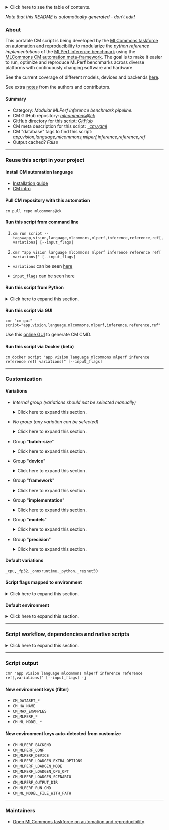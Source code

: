 <details>
<summary>Click here to see the table of contents.</summary>

* [About](#about)
* [Summary](#summary)
* [Reuse this script in your project](#reuse-this-script-in-your-project)
  * [ Install CM automation language](#install-cm-automation-language)
  * [ Check CM script flags](#check-cm-script-flags)
  * [ Run this script from command line](#run-this-script-from-command-line)
  * [ Run this script from Python](#run-this-script-from-python)
  * [ Run this script via GUI](#run-this-script-via-gui)
  * [ Run this script via Docker (beta)](#run-this-script-via-docker-(beta))
* [Customization](#customization)
  * [ Variations](#variations)
  * [ Script flags mapped to environment](#script-flags-mapped-to-environment)
  * [ Default environment](#default-environment)
* [Script workflow, dependencies and native scripts](#script-workflow-dependencies-and-native-scripts)
* [Script output](#script-output)
* [New environment keys (filter)](#new-environment-keys-(filter))
* [New environment keys auto-detected from customize](#new-environment-keys-auto-detected-from-customize)
* [Maintainers](#maintainers)

</details>

*Note that this README is automatically generated - don't edit!*

### About

This portable CM script is being developed by the [MLCommons taskforce on automation and reproducibility](https://github.com/mlcommons/ck/blob/master/docs/mlperf-education-workgroup.md)
to modularize the *python reference implementations* of the [MLPerf inference benchmark](https://github.com/mlcommons/inference) 
using the [MLCommons CM automation meta-framework](https://github.com/mlcommons/ck).
The goal is to make it easier to run, optimize and reproduce MLPerf benchmarks 
across diverse platforms with continuously changing software and hardware.

See the current coverage of different models, devices and backends [here](README-extra.md#current-coverage).


See extra [notes](README-extra.md) from the authors and contributors.

#### Summary

* Category: *Modular MLPerf inference benchmark pipeline.*
* CM GitHub repository: *[mlcommons@ck](https://github.com/mlcommons/ck/tree/master/cm-mlops)*
* GitHub directory for this script: *[GitHub](https://github.com/mlcommons/ck/tree/master/cm-mlops/script/app-mlperf-inference-reference)*
* CM meta description for this script: *[_cm.yaml](_cm.yaml)*
* CM "database" tags to find this script: *app,vision,language,mlcommons,mlperf,inference,reference,ref*
* Output cached? *False*
___
### Reuse this script in your project

#### Install CM automation language

* [Installation guide](https://github.com/mlcommons/ck/blob/master/docs/installation.md)
* [CM intro](https://doi.org/10.5281/zenodo.8105339)

#### Pull CM repository with this automation

```cm pull repo mlcommons@ck```


#### Run this script from command line

1. `cm run script --tags=app,vision,language,mlcommons,mlperf,inference,reference,ref[,variations] [--input_flags]`

2. `cmr "app vision language mlcommons mlperf inference reference ref[ variations]" [--input_flags]`

* `variations` can be seen [here](#variations)

* `input_flags` can be seen [here](#script-flags-mapped-to-environment)

#### Run this script from Python

<details>
<summary>Click here to expand this section.</summary>

```python

import cmind

r = cmind.access({'action':'run'
                  'automation':'script',
                  'tags':'app,vision,language,mlcommons,mlperf,inference,reference,ref'
                  'out':'con',
                  ...
                  (other input keys for this script)
                  ...
                 })

if r['return']>0:
    print (r['error'])

```

</details>


#### Run this script via GUI

```cmr "cm gui" --script="app,vision,language,mlcommons,mlperf,inference,reference,ref"```

Use this [online GUI](https://cKnowledge.org/cm-gui/?tags=app,vision,language,mlcommons,mlperf,inference,reference,ref) to generate CM CMD.

#### Run this script via Docker (beta)

`cm docker script "app vision language mlcommons mlperf inference reference ref[ variations]" [--input_flags]`

___
### Customization


#### Variations

  * *Internal group (variations should not be selected manually)*
    <details>
    <summary>Click here to expand this section.</summary>

    * `_gptj_`
      - Workflow:
        1. ***Read "deps" on other CM scripts***
           * get,generic-python-lib,_torch
             - CM script: [get-generic-python-lib](https://github.com/mlcommons/ck/tree/master/cm-mlops/script/get-generic-python-lib)
           * get,generic-python-lib,_package.datasets
             - CM script: [get-generic-python-lib](https://github.com/mlcommons/ck/tree/master/cm-mlops/script/get-generic-python-lib)
           * get,generic-python-lib,_package.attrs
             - CM script: [get-generic-python-lib](https://github.com/mlcommons/ck/tree/master/cm-mlops/script/get-generic-python-lib)
           * get,generic-python-lib,_package.accelerate
             - CM script: [get-generic-python-lib](https://github.com/mlcommons/ck/tree/master/cm-mlops/script/get-generic-python-lib)
    * `_llama2-70b_`
      - Workflow:
        1. ***Read "deps" on other CM scripts***
           * get,generic-python-lib,_package.transformers
             * CM names: `--adr.['transformers']...`
             - CM script: [get-generic-python-lib](https://github.com/mlcommons/ck/tree/master/cm-mlops/script/get-generic-python-lib)
           * get,generic-python-lib,_package.datasets
             * CM names: `--adr.['datasets']...`
             - CM script: [get-generic-python-lib](https://github.com/mlcommons/ck/tree/master/cm-mlops/script/get-generic-python-lib)
           * get,generic-python-lib,_package.sentencepiece
             * CM names: `--adr.['sentencepiece']...`
             - CM script: [get-generic-python-lib](https://github.com/mlcommons/ck/tree/master/cm-mlops/script/get-generic-python-lib)
           * get,generic-python-lib,_package.protobuf
             * CM names: `--adr.['protobuf']...`
             - CM script: [get-generic-python-lib](https://github.com/mlcommons/ck/tree/master/cm-mlops/script/get-generic-python-lib)
           * get,generic-python-lib,_package.accelerate
             * CM names: `--adr.['accelerate']...`
             - CM script: [get-generic-python-lib](https://github.com/mlcommons/ck/tree/master/cm-mlops/script/get-generic-python-lib)
           * get,generic-python-lib,_package.absl-py
             * CM names: `--adr.['absl-py']...`
             - CM script: [get-generic-python-lib](https://github.com/mlcommons/ck/tree/master/cm-mlops/script/get-generic-python-lib)
           * get,generic-python-lib,_package.evaluate
             * CM names: `--adr.['evaluate']...`
             - CM script: [get-generic-python-lib](https://github.com/mlcommons/ck/tree/master/cm-mlops/script/get-generic-python-lib)
           * get,generic-python-lib,_package.nltk
             * CM names: `--adr.['nltk']...`
             - CM script: [get-generic-python-lib](https://github.com/mlcommons/ck/tree/master/cm-mlops/script/get-generic-python-lib)
           * get,generic-python-lib,_package.rouge-score
             * CM names: `--adr.['rouge-score']...`
             - CM script: [get-generic-python-lib](https://github.com/mlcommons/ck/tree/master/cm-mlops/script/get-generic-python-lib)

    </details>


  * *No group (any variation can be selected)*
    <details>
    <summary>Click here to expand this section.</summary>

    * `_3d-unet`
      - Environment variables:
        - *CM_TMP_IGNORE_MLPERF_QUERY_COUNT*: `True`
        - *CM_MLPERF_MODEL_SKIP_BATCHING*: `True`
      - Workflow:
        1. ***Read "deps" on other CM scripts***
           * get,generic-python-lib,_package.nibabel
             - CM script: [get-generic-python-lib](https://github.com/mlcommons/ck/tree/master/cm-mlops/script/get-generic-python-lib)
    * `_beam_size.#`
      - Environment variables:
        - *GPTJ_BEAM_SIZE*: `#`
      - Workflow:
    * `_bert`
      - Environment variables:
        - *CM_MLPERF_MODEL_SKIP_BATCHING*: `True`
      - Workflow:
        1. ***Read "deps" on other CM scripts***
           * get,generic-python-lib,_package.pydantic
             - CM script: [get-generic-python-lib](https://github.com/mlcommons/ck/tree/master/cm-mlops/script/get-generic-python-lib)
           * get,generic-python-lib,_tokenization
             - CM script: [get-generic-python-lib](https://github.com/mlcommons/ck/tree/master/cm-mlops/script/get-generic-python-lib)
           * get,generic-python-lib,_six
             - CM script: [get-generic-python-lib](https://github.com/mlcommons/ck/tree/master/cm-mlops/script/get-generic-python-lib)
           * get,generic-python-lib,_package.absl-py
             - CM script: [get-generic-python-lib](https://github.com/mlcommons/ck/tree/master/cm-mlops/script/get-generic-python-lib)
           * get,generic-python-lib,_protobuf
             * `if (CM_MLPERF_BACKEND in ['tf', 'tflite'])`
             * CM names: `--adr.['protobuf']...`
             - CM script: [get-generic-python-lib](https://github.com/mlcommons/ck/tree/master/cm-mlops/script/get-generic-python-lib)
           * get,generic-python-lib,_boto3
             * `if (CM_MLPERF_BACKEND  == pytorch)`
             - CM script: [get-generic-python-lib](https://github.com/mlcommons/ck/tree/master/cm-mlops/script/get-generic-python-lib)
           * get,generic-python-lib,_torch
             * `if (CM_MLPERF_DEVICE  != gpu)`
             * CM names: `--adr.['ml-engine-pytorch', 'pytorch']...`
             - CM script: [get-generic-python-lib](https://github.com/mlcommons/ck/tree/master/cm-mlops/script/get-generic-python-lib)
    * `_dlrm`
      - Environment variables:
        - *CM_MLPERF_MODEL_SKIP_BATCHING*: `True`
      - Workflow:
        1. ***Read "deps" on other CM scripts***
           * get,dlrm,src
             * CM names: `--adr.['dlrm-src']...`
             - CM script: [get-dlrm](https://github.com/mlcommons/ck/tree/master/cm-mlops/script/get-dlrm)
           * get,generic-python-lib,_mlperf_logging
             - CM script: [get-generic-python-lib](https://github.com/mlcommons/ck/tree/master/cm-mlops/script/get-generic-python-lib)
           * get,generic-python-lib,_opencv-python
             - CM script: [get-generic-python-lib](https://github.com/mlcommons/ck/tree/master/cm-mlops/script/get-generic-python-lib)
           * get,generic-python-lib,_tensorboard
             - CM script: [get-generic-python-lib](https://github.com/mlcommons/ck/tree/master/cm-mlops/script/get-generic-python-lib)
           * get,generic-python-lib,_protobuf
             - CM script: [get-generic-python-lib](https://github.com/mlcommons/ck/tree/master/cm-mlops/script/get-generic-python-lib)
           * get,generic-python-lib,_scikit-learn
             - CM script: [get-generic-python-lib](https://github.com/mlcommons/ck/tree/master/cm-mlops/script/get-generic-python-lib)
           * get,generic-python-lib,_tqdm
             - CM script: [get-generic-python-lib](https://github.com/mlcommons/ck/tree/master/cm-mlops/script/get-generic-python-lib)
           * get,generic-python-lib,_onnx
             - CM script: [get-generic-python-lib](https://github.com/mlcommons/ck/tree/master/cm-mlops/script/get-generic-python-lib)
           * get,generic-python-lib,_numpy
             - CM script: [get-generic-python-lib](https://github.com/mlcommons/ck/tree/master/cm-mlops/script/get-generic-python-lib)
           * get,generic-python-lib,_package.torchrec
             - CM script: [get-generic-python-lib](https://github.com/mlcommons/ck/tree/master/cm-mlops/script/get-generic-python-lib)
           * get,generic-python-lib,_package.pyre-extensions
             - CM script: [get-generic-python-lib](https://github.com/mlcommons/ck/tree/master/cm-mlops/script/get-generic-python-lib)
           * get,generic-python-lib,_package.torchsnapshot
             - CM script: [get-generic-python-lib](https://github.com/mlcommons/ck/tree/master/cm-mlops/script/get-generic-python-lib)
    * `_llama2-70b_,cuda`
      - Workflow:
    * `_multistream`
      - Environment variables:
        - *CM_MLPERF_LOADGEN_SCENARIO*: `MultiStream`
      - Workflow:
    * `_offline`
      - Environment variables:
        - *CM_MLPERF_LOADGEN_SCENARIO*: `Offline`
      - Workflow:
    * `_onnxruntime,cpu`
      - Environment variables:
        - *CM_MLPERF_BACKEND_VERSION*: `<<<CM_ONNXRUNTIME_VERSION>>>`
      - Workflow:
    * `_onnxruntime,cuda`
      - Environment variables:
        - *CM_MLPERF_BACKEND_VERSION*: `<<<CM_ONNXRUNTIME_GPU_VERSION>>>`
        - *ONNXRUNTIME_PREFERRED_EXECUTION_PROVIDER*: `CUDAExecutionProvider`
      - Workflow:
    * `_onnxruntime,rocm`
      - Environment variables:
        - *ONNXRUNTIME_PREFERRED_EXECUTION_PROVIDER*: `ROCMExecutionProvider`
        - *CM_MLPERF_BACKEND_VERSION*: `<<<CM_ONNXRUNTIME_TRAINING_VERSION>>>`
      - Workflow:
    * `_pytorch,rocm`
      - Workflow:
    * `_r2.1_default`
      - Environment variables:
        - *CM_RERUN*: `yes`
        - *CM_SKIP_SYS_UTILS*: `yes`
        - *CM_TEST_QUERY_COUNT*: `100`
      - Workflow:
    * `_server`
      - Environment variables:
        - *CM_MLPERF_LOADGEN_SCENARIO*: `Server`
      - Workflow:
    * `_singlestream`
      - Environment variables:
        - *CM_MLPERF_LOADGEN_SCENARIO*: `SingleStream`
      - Workflow:
    * `_tf,rocm`
      - Environment variables:
        - *CM_MLPERF_BACKEND_VERSION*: `<<<CM_TENSORFLOW_ROCM_VERSION>>>`
      - Workflow:
    * `_tpu,tflite`
      - Workflow:

    </details>


  * Group "**batch-size**"
    <details>
    <summary>Click here to expand this section.</summary>

    * `_batch_size.#`
      - Environment variables:
        - *CM_MLPERF_LOADGEN_MAX_BATCHSIZE*: `#`
      - Workflow:

    </details>


  * Group "**device**"
    <details>
    <summary>Click here to expand this section.</summary>

    * **`_cpu`** (default)
      - Environment variables:
        - *CM_MLPERF_DEVICE*: `cpu`
        - *CUDA_VISIBLE_DEVICES*: ``
        - *USE_CUDA*: `False`
        - *USE_GPU*: `False`
      - Workflow:
    * `_cuda`
      - Environment variables:
        - *CM_MLPERF_DEVICE*: `gpu`
        - *USE_CUDA*: `True`
        - *USE_GPU*: `True`
      - Workflow:
    * `_rocm`
      - Environment variables:
        - *CM_MLPERF_DEVICE*: `rocm`
        - *USE_GPU*: `True`
      - Workflow:
    * `_tpu`
      - Environment variables:
        - *CM_MLPERF_DEVICE*: `tpu`
      - Workflow:

    </details>


  * Group "**framework**"
    <details>
    <summary>Click here to expand this section.</summary>

    * `_deepsparse`
      - Environment variables:
        - *CM_MLPERF_BACKEND*: `deepsparse`
        - *CM_MLPERF_BACKEND_VERSION*: `<<<CM_DEEPSPARSE_VERSION>>>`
      - Workflow:
        1. ***Read "deps" on other CM scripts***
           * get,generic-python-lib,_deepsparse
             * `if (CM_HOST_PLATFORM_FLAVOR  != aarch64)`
             - CM script: [get-generic-python-lib](https://github.com/mlcommons/ck/tree/master/cm-mlops/script/get-generic-python-lib)
           * get,generic-python-lib,_package.deepsparse-nightly
             * `if (CM_HOST_PLATFORM_FLAVOR  == aarch64)`
             - CM script: [get-generic-python-lib](https://github.com/mlcommons/ck/tree/master/cm-mlops/script/get-generic-python-lib)
    * `_ncnn`
      - Environment variables:
        - *CM_MLPERF_BACKEND*: `ncnn`
        - *CM_MLPERF_BACKEND_VERSION*: `<<<CM_NCNN_VERSION>>>`
        - *CM_MLPERF_VISION_DATASET_OPTION*: `imagenet_pytorch`
      - Workflow:
    * **`_onnxruntime`** (default)
      - Environment variables:
        - *CM_MLPERF_BACKEND*: `onnxruntime`
      - Workflow:
    * `_pytorch`
      - Environment variables:
        - *CM_MLPERF_BACKEND*: `pytorch`
        - *CM_MLPERF_BACKEND_VERSION*: `<<<CM_TORCH_VERSION>>>`
      - Workflow:
    * `_ray`
      - Environment variables:
        - *CM_MLPERF_BACKEND*: `ray`
        - *CM_MLPERF_BACKEND_VERSION*: `<<<CM_TORCH_VERSION>>>`
      - Workflow:
    * `_tf`
      - Aliases: `_tensorflow`
      - Environment variables:
        - *CM_MLPERF_BACKEND*: `tf`
        - *CM_MLPERF_BACKEND_VERSION*: `<<<CM_TENSORFLOW_VERSION>>>`
      - Workflow:
    * `_tflite`
      - Environment variables:
        - *CM_MLPERF_BACKEND*: `tflite`
        - *CM_MLPERF_BACKEND_VERSION*: `<<<CM_TFLITE_VERSION>>>`
        - *CM_MLPERF_VISION_DATASET_OPTION*: `imagenet_tflite_tpu`
      - Workflow:
    * `_tvm-onnx`
      - Environment variables:
        - *CM_MLPERF_BACKEND*: `tvm-onnx`
        - *CM_MLPERF_BACKEND_VERSION*: `<<<CM_ONNXRUNTIME_VERSION>>>`
      - Workflow:
        1. ***Read "deps" on other CM scripts***
           * get,generic-python-lib,_onnx
             - CM script: [get-generic-python-lib](https://github.com/mlcommons/ck/tree/master/cm-mlops/script/get-generic-python-lib)
           * get,tvm
             * CM names: `--adr.['tvm']...`
             - CM script: [get-tvm](https://github.com/mlcommons/ck/tree/master/cm-mlops/script/get-tvm)
           * get,tvm-model,_onnx
             * CM names: `--adr.['tvm-model']...`
             - CM script: [get-tvm-model](https://github.com/mlcommons/ck/tree/master/cm-mlops/script/get-tvm-model)
    * `_tvm-pytorch`
      - Environment variables:
        - *CM_MLPERF_BACKEND*: `tvm-pytorch`
        - *CM_MLPERF_BACKEND_VERSION*: `<<<CM_TORCH_VERSION>>>`
        - *CM_PREPROCESS_PYTORCH*: `yes`
        - *MLPERF_TVM_TORCH_QUANTIZED_ENGINE*: `qnnpack`
      - Workflow:
        1. ***Read "deps" on other CM scripts***
           * get,generic-python-lib,_torch
             - CM script: [get-generic-python-lib](https://github.com/mlcommons/ck/tree/master/cm-mlops/script/get-generic-python-lib)
           * get,tvm
             * CM names: `--adr.['tvm']...`
             - CM script: [get-tvm](https://github.com/mlcommons/ck/tree/master/cm-mlops/script/get-tvm)
           * get,tvm-model,_pytorch
             * CM names: `--adr.['tvm-model']...`
             - CM script: [get-tvm-model](https://github.com/mlcommons/ck/tree/master/cm-mlops/script/get-tvm-model)
    * `_tvm-tflite`
      - Environment variables:
        - *CM_MLPERF_BACKEND*: `tvm-tflite`
        - *CM_MLPERF_BACKEND_VERSION*: `<<<CM_TVM-TFLITE_VERSION>>>`
      - Workflow:
        1. ***Read "deps" on other CM scripts***
           * get,generic-python-lib,_tflite
             - CM script: [get-generic-python-lib](https://github.com/mlcommons/ck/tree/master/cm-mlops/script/get-generic-python-lib)
           * get,tvm
             * CM names: `--adr.['tvm']...`
             - CM script: [get-tvm](https://github.com/mlcommons/ck/tree/master/cm-mlops/script/get-tvm)
           * get,tvm-model,_tflite
             * CM names: `--adr.['tvm-model']...`
             - CM script: [get-tvm-model](https://github.com/mlcommons/ck/tree/master/cm-mlops/script/get-tvm-model)

    </details>


  * Group "**implementation**"
    <details>
    <summary>Click here to expand this section.</summary>

    * **`_python`** (default)
      - Environment variables:
        - *CM_MLPERF_PYTHON*: `yes`
        - *CM_MLPERF_IMPLEMENTATION*: `reference`
      - Workflow:

    </details>


  * Group "**models**"
    <details>
    <summary>Click here to expand this section.</summary>

    * `_3d-unet-99`
      - Environment variables:
        - *CM_MODEL*: `3d-unet-99`
      - Workflow:
    * `_3d-unet-99.9`
      - Environment variables:
        - *CM_MODEL*: `3d-unet-99.9`
      - Workflow:
    * `_bert-99`
      - Environment variables:
        - *CM_MODEL*: `bert-99`
      - Workflow:
    * `_bert-99.9`
      - Environment variables:
        - *CM_MODEL*: `bert-99.9`
      - Workflow:
    * `_dlrm-99`
      - Environment variables:
        - *CM_MODEL*: `dlrm-99`
      - Workflow:
    * `_dlrm-99.9`
      - Environment variables:
        - *CM_MODEL*: `dlrm-99.9`
      - Workflow:
    * `_gptj-99`
      - Environment variables:
        - *CM_MODEL*: `gptj-99`
      - Workflow:
    * `_gptj-99.9`
      - Environment variables:
        - *CM_MODEL*: `gptj-99.9`
      - Workflow:
    * `_llama2-70b-99`
      - Environment variables:
        - *CM_MODEL*: `llama2-70b-99`
      - Workflow:
    * `_llama2-70b-99.9`
      - Environment variables:
        - *CM_MODEL*: `llama2-70b-99.9`
      - Workflow:
    * **`_resnet50`** (default)
      - Environment variables:
        - *CM_MODEL*: `resnet50`
        - *CM_MLPERF_USE_MLCOMMONS_RUN_SCRIPT*: `yes`
      - Workflow:
        1. ***Read "deps" on other CM scripts***
           * get,generic-python-lib,_opencv-python
             - CM script: [get-generic-python-lib](https://github.com/mlcommons/ck/tree/master/cm-mlops/script/get-generic-python-lib)
           * get,generic-python-lib,_numpy
             - CM script: [get-generic-python-lib](https://github.com/mlcommons/ck/tree/master/cm-mlops/script/get-generic-python-lib)
           * get,generic-python-lib,_pycocotools
             - CM script: [get-generic-python-lib](https://github.com/mlcommons/ck/tree/master/cm-mlops/script/get-generic-python-lib)
        1. ***Read "prehook_deps" on other CM scripts***
           * get,generic-python-lib,_protobuf
             * `if (CM_MLPERF_BACKEND in ['tf', 'tflite'])`
             * CM names: `--adr.['protobuf']...`
             - CM script: [get-generic-python-lib](https://github.com/mlcommons/ck/tree/master/cm-mlops/script/get-generic-python-lib)
    * `_retinanet`
      - Environment variables:
        - *CM_MODEL*: `retinanet`
        - *CM_MLPERF_USE_MLCOMMONS_RUN_SCRIPT*: `yes`
        - *CM_MLPERF_LOADGEN_MAX_BATCHSIZE*: `1`
      - Workflow:
        1. ***Read "deps" on other CM scripts***
           * get,generic-python-lib,_opencv-python
             - CM script: [get-generic-python-lib](https://github.com/mlcommons/ck/tree/master/cm-mlops/script/get-generic-python-lib)
           * get,generic-python-lib,_numpy
             - CM script: [get-generic-python-lib](https://github.com/mlcommons/ck/tree/master/cm-mlops/script/get-generic-python-lib)
           * get,generic-python-lib,_pycocotools
             - CM script: [get-generic-python-lib](https://github.com/mlcommons/ck/tree/master/cm-mlops/script/get-generic-python-lib)
    * `_rnnt`
      - Environment variables:
        - *CM_MODEL*: `rnnt`
        - *CM_MLPERF_MODEL_SKIP_BATCHING*: `True`
        - *CM_TMP_IGNORE_MLPERF_QUERY_COUNT*: `True`
      - Workflow:
        1. ***Read "deps" on other CM scripts***
           * get,generic-python-lib,_package.pydantic
             - CM script: [get-generic-python-lib](https://github.com/mlcommons/ck/tree/master/cm-mlops/script/get-generic-python-lib)
           * get,generic-python-lib,_librosa
             * CM names: `--adr.['librosa']...`
             - CM script: [get-generic-python-lib](https://github.com/mlcommons/ck/tree/master/cm-mlops/script/get-generic-python-lib)
           * get,generic-python-lib,_inflect
             - CM script: [get-generic-python-lib](https://github.com/mlcommons/ck/tree/master/cm-mlops/script/get-generic-python-lib)
           * get,generic-python-lib,_unidecode
             - CM script: [get-generic-python-lib](https://github.com/mlcommons/ck/tree/master/cm-mlops/script/get-generic-python-lib)
           * get,generic-python-lib,_toml
             - CM script: [get-generic-python-lib](https://github.com/mlcommons/ck/tree/master/cm-mlops/script/get-generic-python-lib)
    * `_sdxl`
      - Environment variables:
        - *CM_MODEL*: `stable-diffusion-xl`
        - *CM_NUM_THREADS*: `1`
      - Workflow:
        1. ***Read "deps" on other CM scripts***
           * get,generic-python-lib,_package.diffusers
             * CM names: `--adr.['diffusers']...`
             - CM script: [get-generic-python-lib](https://github.com/mlcommons/ck/tree/master/cm-mlops/script/get-generic-python-lib)
           * get,generic-python-lib,_package.transformers
             * CM names: `--adr.['transformers']...`
             - CM script: [get-generic-python-lib](https://github.com/mlcommons/ck/tree/master/cm-mlops/script/get-generic-python-lib)
           * get,generic-python-lib,_package.accelerate
             * CM names: `--adr.['accelerate']...`
             - CM script: [get-generic-python-lib](https://github.com/mlcommons/ck/tree/master/cm-mlops/script/get-generic-python-lib)
           * get,generic-python-lib,_package.torchmetrics
             * CM names: `--adr.['torchmetrics']...`
             - CM script: [get-generic-python-lib](https://github.com/mlcommons/ck/tree/master/cm-mlops/script/get-generic-python-lib)
           * get,generic-python-lib,_package.torch-fidelity
             * CM names: `--adr.['torch-fidelity']...`
             - CM script: [get-generic-python-lib](https://github.com/mlcommons/ck/tree/master/cm-mlops/script/get-generic-python-lib)
           * get,generic-python-lib,_package.open_clip_torch
             * CM names: `--adr.['open-clip']...`
             - CM script: [get-generic-python-lib](https://github.com/mlcommons/ck/tree/master/cm-mlops/script/get-generic-python-lib)
           * get,generic-python-lib,_package.scipy
             * CM names: `--adr.['scipy']...`
             - CM script: [get-generic-python-lib](https://github.com/mlcommons/ck/tree/master/cm-mlops/script/get-generic-python-lib)

    </details>


  * Group "**precision**"
    <details>
    <summary>Click here to expand this section.</summary>

    * `_bfloat16`
      - Environment variables:
        - *CM_MLPERF_QUANTIZATION*: `False`
        - *CM_MLPERF_MODEL_PRECISION*: `bfloat16`
      - Workflow:
    * `_float16`
      - Environment variables:
        - *CM_MLPERF_QUANTIZATION*: `False`
        - *CM_MLPERF_MODEL_PRECISION*: `float16`
      - Workflow:
    * **`_fp32`** (default)
      - Environment variables:
        - *CM_MLPERF_QUANTIZATION*: `False`
        - *CM_MLPERF_MODEL_PRECISION*: `float32`
      - Workflow:
    * `_int8`
      - Aliases: `_quantized`
      - Environment variables:
        - *CM_MLPERF_QUANTIZATION*: `True`
        - *CM_MLPERF_MODEL_PRECISION*: `int8`
      - Workflow:

    </details>


#### Default variations

`_cpu,_fp32,_onnxruntime,_python,_resnet50`

#### Script flags mapped to environment
<details>
<summary>Click here to expand this section.</summary>

* `--clean=value`  &rarr;  `CM_MLPERF_CLEAN_SUBMISSION_DIR=value`
* `--count=value`  &rarr;  `CM_MLPERF_LOADGEN_QUERY_COUNT=value`
* `--dataset=value`  &rarr;  `CM_MLPERF_VISION_DATASET_OPTION=value`
* `--dataset_args=value`  &rarr;  `CM_MLPERF_EXTRA_DATASET_ARGS=value`
* `--docker=value`  &rarr;  `CM_RUN_DOCKER_CONTAINER=value`
* `--hw_name=value`  &rarr;  `CM_HW_NAME=value`
* `--imagenet_path=value`  &rarr;  `IMAGENET_PATH=value`
* `--max_amps=value`  &rarr;  `CM_MLPERF_POWER_MAX_AMPS=value`
* `--max_batchsize=value`  &rarr;  `CM_MLPERF_LOADGEN_MAX_BATCHSIZE=value`
* `--max_volts=value`  &rarr;  `CM_MLPERF_POWER_MAX_VOLTS=value`
* `--mode=value`  &rarr;  `CM_MLPERF_LOADGEN_MODE=value`
* `--model=value`  &rarr;  `CM_MLPERF_CUSTOM_MODEL_PATH=value`
* `--multistream_target_latency=value`  &rarr;  `CM_MLPERF_LOADGEN_MULTISTREAM_TARGET_LATENCY=value`
* `--network=value`  &rarr;  `CM_NETWORK_LOADGEN=value`
* `--ntp_server=value`  &rarr;  `CM_MLPERF_POWER_NTP_SERVER=value`
* `--num_threads=value`  &rarr;  `CM_NUM_THREADS=value`
* `--offline_target_qps=value`  &rarr;  `CM_MLPERF_LOADGEN_OFFLINE_TARGET_QPS=value`
* `--output_dir=value`  &rarr;  `OUTPUT_BASE_DIR=value`
* `--power=value`  &rarr;  `CM_MLPERF_POWER=value`
* `--power_server=value`  &rarr;  `CM_MLPERF_POWER_SERVER_ADDRESS=value`
* `--regenerate_files=value`  &rarr;  `CM_REGENERATE_MEASURE_FILES=value`
* `--rerun=value`  &rarr;  `CM_RERUN=value`
* `--scenario=value`  &rarr;  `CM_MLPERF_LOADGEN_SCENARIO=value`
* `--server_target_qps=value`  &rarr;  `CM_MLPERF_LOADGEN_SERVER_TARGET_QPS=value`
* `--singlestream_target_latency=value`  &rarr;  `CM_MLPERF_LOADGEN_SINGLESTREAM_TARGET_LATENCY=value`
* `--sut_servers=value`  &rarr;  `CM_NETWORK_LOADGEN_SUT_SERVERS=value`
* `--target_latency=value`  &rarr;  `CM_MLPERF_LOADGEN_TARGET_LATENCY=value`
* `--target_qps=value`  &rarr;  `CM_MLPERF_LOADGEN_TARGET_QPS=value`
* `--test_query_count=value`  &rarr;  `CM_TEST_QUERY_COUNT=value`
* `--threads=value`  &rarr;  `CM_NUM_THREADS=value`

**Above CLI flags can be used in the Python CM API as follows:**

```python
r=cm.access({... , "clean":...}
```

</details>

#### Default environment

<details>
<summary>Click here to expand this section.</summary>

These keys can be updated via `--env.KEY=VALUE` or `env` dictionary in `@input.json` or using script flags.

* CM_MLPERF_LOADGEN_MODE: `accuracy`
* CM_MLPERF_LOADGEN_SCENARIO: `Offline`
* CM_OUTPUT_FOLDER_NAME: `test_results`
* CM_MLPERF_RUN_STYLE: `test`
* CM_TEST_QUERY_COUNT: `10`
* CM_MLPERF_QUANTIZATION: `False`
* CM_MLPERF_SUT_NAME_IMPLEMENTATION_PREFIX: `reference`
* CM_MLPERF_SUT_NAME_RUN_CONFIG_SUFFIX: ``

</details>

___
### Script workflow, dependencies and native scripts

<details>
<summary>Click here to expand this section.</summary>

  1. ***Read "deps" on other CM scripts from [meta](https://github.com/mlcommons/ck/tree/master/cm-mlops/script/app-mlperf-inference-reference/_cm.yaml)***
     * detect,os
       - CM script: [detect-os](https://github.com/mlcommons/ck/tree/master/cm-mlops/script/detect-os)
     * detect,cpu
       - CM script: [detect-cpu](https://github.com/mlcommons/ck/tree/master/cm-mlops/script/detect-cpu)
     * get,sys-utils-cm
       - CM script: [get-sys-utils-cm](https://github.com/mlcommons/ck/tree/master/cm-mlops/script/get-sys-utils-cm)
     * get,python
       * CM names: `--adr.['python', 'python3']...`
       - CM script: [get-python3](https://github.com/mlcommons/ck/tree/master/cm-mlops/script/get-python3)
     * get,cuda,_cudnn
       * `if (CM_MLPERF_DEVICE  == gpu AND CM_MLPERF_BACKEND in ['onnxruntime', 'tf', 'tflite', 'pytorch'])`
       - CM script: [get-cuda](https://github.com/mlcommons/ck/tree/master/cm-mlops/script/get-cuda)
     * get,nvidia,tensorrt
       * `if (CM_MLPERF_BACKEND  == tensorrt)`
       - CM script: [get-tensorrt](https://github.com/mlcommons/ck/tree/master/cm-mlops/script/get-tensorrt)
     * get,generic-python-lib,_onnxruntime
       * `if (CM_MLPERF_BACKEND in ['onnxruntime', 'tvm-onnx'] AND CM_MLPERF_DEVICE in ['cpu', 'rocm'])`
       * CM names: `--adr.['ml-engine-onnxruntime', 'onnxruntime']...`
       - CM script: [get-generic-python-lib](https://github.com/mlcommons/ck/tree/master/cm-mlops/script/get-generic-python-lib)
     * get,generic-python-lib,_onnxruntime_gpu
       * `if (CM_MLPERF_BACKEND in ['onnxruntime', 'tvm-onnx'] AND CM_MLPERF_DEVICE  == gpu) AND (CM_MODEL not in ['3d-unet-99', '3d-unet-99.9'])`
       * CM names: `--adr.['ml-engine-onnxruntime-cuda']...`
       - CM script: [get-generic-python-lib](https://github.com/mlcommons/ck/tree/master/cm-mlops/script/get-generic-python-lib)
     * get,generic-python-lib,_onnxruntime
       * `if (CM_MLPERF_BACKEND  == onnxruntime AND CM_MLPERF_DEVICE  == gpu AND CM_MODEL in ['3d-unet-99', '3d-unet-99.9', 'resnet50'])`
       - CM script: [get-generic-python-lib](https://github.com/mlcommons/ck/tree/master/cm-mlops/script/get-generic-python-lib)
     * get,generic-python-lib,_onnxruntime_gpu
       * `if (CM_MLPERF_BACKEND  == onnxruntime AND CM_MLPERF_DEVICE  == gpu AND CM_MODEL in ['3d-unet-99', '3d-unet-99.9', 'resnet50'])`
       - CM script: [get-generic-python-lib](https://github.com/mlcommons/ck/tree/master/cm-mlops/script/get-generic-python-lib)
     * get,generic-python-lib,_torch
       * `if (CM_MLPERF_BACKEND in ['pytorch', 'tvm-pytorch'] AND CM_MLPERF_DEVICE in ['cpu', 'rocm'])`
       * CM names: `--adr.['ml-engine-pytorch', 'pytorch']...`
       - CM script: [get-generic-python-lib](https://github.com/mlcommons/ck/tree/master/cm-mlops/script/get-generic-python-lib)
     * get,generic-python-lib,_torch_cuda
       * `if (CM_MLPERF_BACKEND in ['pytorch', 'tvm-pytorch', 'ray'] AND CM_MLPERF_DEVICE  == gpu)`
       * CM names: `--adr.['ml-engine-pytorch', 'pytorch']...`
       - CM script: [get-generic-python-lib](https://github.com/mlcommons/ck/tree/master/cm-mlops/script/get-generic-python-lib)
     * get,generic-python-lib,_torchvision
       * `if (CM_MLPERF_BACKEND in ['pytorch', 'tvm-pytorch'] AND CM_MLPERF_DEVICE  == cpu)`
       * CM names: `--adr.['ml-engine-torchvision']...`
       - CM script: [get-generic-python-lib](https://github.com/mlcommons/ck/tree/master/cm-mlops/script/get-generic-python-lib)
     * get,generic-python-lib,_torchvision_cuda
       * `if (CM_MLPERF_BACKEND in ['pytorch', 'tvm-pytorch', 'ray'] AND CM_MLPERF_DEVICE  == gpu)`
       * CM names: `--adr.['ml-engine-torchvision']...`
       - CM script: [get-generic-python-lib](https://github.com/mlcommons/ck/tree/master/cm-mlops/script/get-generic-python-lib)
     * get,generic-python-lib,_tensorrt
       * `if (CM_MLPERF_BACKEND  == ray)`
       * CM names: `--adr.['ml-engine-tensorrt']...`
       - CM script: [get-generic-python-lib](https://github.com/mlcommons/ck/tree/master/cm-mlops/script/get-generic-python-lib)
     * get,generic-python-lib,_torch_tensorrt
       * `if (CM_MLPERF_BACKEND  == ray)`
       * CM names: `--adr.['ml-engine-torch_tensorrt']...`
       - CM script: [get-generic-python-lib](https://github.com/mlcommons/ck/tree/master/cm-mlops/script/get-generic-python-lib)
     * get,generic-python-lib,_ray
       * `if (CM_MLPERF_BACKEND  == ray)`
       * CM names: `--adr.['ray']...`
       - CM script: [get-generic-python-lib](https://github.com/mlcommons/ck/tree/master/cm-mlops/script/get-generic-python-lib)
     * get,generic-python-lib,_async_timeout
       * `if (CM_MLPERF_BACKEND  == ray)`
       * CM names: `--adr.['async_timeout']...`
       - CM script: [get-generic-python-lib](https://github.com/mlcommons/ck/tree/master/cm-mlops/script/get-generic-python-lib)
     * get,generic-python-lib,_transformers
       * `if (CM_MODEL in ['bert-99', 'bert-99.9', 'gptj-99', 'gptj-99.9'])`
       * CM names: `--adr.['ml-engine-transformers']...`
       - CM script: [get-generic-python-lib](https://github.com/mlcommons/ck/tree/master/cm-mlops/script/get-generic-python-lib)
     * get,generic-python-lib,_tensorflow
       * `if (CM_MLPERF_BACKEND in ['tf', 'tflite'])`
       * CM names: `--adr.['ml-engine-tensorflow', 'tensorflow']...`
       - CM script: [get-generic-python-lib](https://github.com/mlcommons/ck/tree/master/cm-mlops/script/get-generic-python-lib)
     * get,generic-python-lib,_package.ncnn
       * `if (CM_MLPERF_BACKEND  == ncnn)`
       * CM names: `--adr.['ml-engine-ncnn']...`
       - CM script: [get-generic-python-lib](https://github.com/mlcommons/ck/tree/master/cm-mlops/script/get-generic-python-lib)
     * get,ml-model,neural-magic,zoo
       * `if (CM_MLPERF_NEURALMAGIC_MODEL_ZOO_STUB  == on)`
       * CM names: `--adr.['custom-ml-model']...`
       - CM script: [get-ml-model-neuralmagic-zoo](https://github.com/mlcommons/ck/tree/master/cm-mlops/script/get-ml-model-neuralmagic-zoo)
     * get,ml-model,image-classification,resnet50
       * `if (CM_MODEL  == resnet50) AND (CM_MLPERF_CUSTOM_MODEL_PATH  != on)`
       * CM names: `--adr.['ml-model', 'resnet50-model']...`
       - CM script: [get-ml-model-resnet50](https://github.com/mlcommons/ck/tree/master/cm-mlops/script/get-ml-model-resnet50)
     * get,ml-model,object-detection,retinanet
       * `if (CM_MODEL  == retinanet)`
       * CM names: `--adr.['ml-model', 'retinanet-model']...`
       - CM script: [get-ml-model-retinanet](https://github.com/mlcommons/ck/tree/master/cm-mlops/script/get-ml-model-retinanet)
     * get,ml-model,large-language-model,gptj
       * `if (CM_MODEL in ['gptj-99', 'gptj-99.9'])`
       * CM names: `--adr.['ml-model', 'gptj-model', 'gpt-j-model']...`
       - CM script: [get-ml-model-gptj](https://github.com/mlcommons/ck/tree/master/cm-mlops/script/get-ml-model-gptj)
     * get,ml-model,object-detection,resnext50,fp32,_pytorch-weights
       * `if (CM_MLPERF_BACKEND  == pytorch AND CM_MLPERF_IMPLEMENTATION  == nvidia AND CM_MODEL  == retinanet)`
       * CM names: `--adr.['ml-model', 'retinanet-model']...`
       - *Warning: no scripts found*
     * get,ml-model,language-processing,bert-large
       * `if (CM_MODEL in ['bert-99', 'bert-99.9']) AND (CM_MLPERF_CUSTOM_MODEL_PATH  != on)`
       * CM names: `--adr.['ml-model', 'bert-model']...`
       - CM script: [get-ml-model-bert-large-squad](https://github.com/mlcommons/ck/tree/master/cm-mlops/script/get-ml-model-bert-large-squad)
     * get,ml-model,stable-diffusion,text-to-image,sdxl
       * `if (CM_MODEL  == stable-diffusion-xl) AND (CM_MLPERF_CUSTOM_MODEL_PATH  != on)`
       * CM names: `--adr.['ml-model', 'sdxl-model']...`
       - CM script: [get-ml-model-stable-diffusion](https://github.com/mlcommons/ck/tree/master/cm-mlops/script/get-ml-model-stable-diffusion)
     * get,ml-model,llama2
       * `if (CM_MODEL in ['llama2-70b-99', 'llama2-70b-99.9']) AND (CM_MLPERF_CUSTOM_MODEL_PATH  != on)`
       * CM names: `--adr.['ml-model', 'llama2-model']...`
       - CM script: [get-ml-model-llama2](https://github.com/mlcommons/ck/tree/master/cm-mlops/script/get-ml-model-llama2)
     * get,ml-model,medical-imaging,3d-unet
       * `if (CM_MODEL in ['3d-unet-99', '3d-unet-99.9'])`
       * CM names: `--adr.['ml-model', '3d-unet-model']...`
       - CM script: [get-ml-model-3d-unet-kits19](https://github.com/mlcommons/ck/tree/master/cm-mlops/script/get-ml-model-3d-unet-kits19)
     * get,ml-model,speech-recognition,rnnt
       * `if (CM_MODEL  == rnnt)`
       * CM names: `--adr.['ml-model', 'rnnt-model']...`
       - CM script: [get-ml-model-rnnt](https://github.com/mlcommons/ck/tree/master/cm-mlops/script/get-ml-model-rnnt)
     * get,ml-model,recommendation,dlrm
       * `if (CM_MODEL in ['dlrm-99', 'dlrm-99.9'])`
       * CM names: `--adr.['ml-model', 'dlrm-model']...`
       - CM script: [get-ml-model-dlrm-terabyte](https://github.com/mlcommons/ck/tree/master/cm-mlops/script/get-ml-model-dlrm-terabyte)
     * get,dataset,image-classification,imagenet,preprocessed
       * `if (CM_MODEL  == resnet50) AND (CM_MLPERF_VISION_DATASET_OPTION  != True)`
       * CM names: `--adr.['imagenet-preprocessed']...`
       - CM script: [get-preprocessed-dataset-imagenet](https://github.com/mlcommons/ck/tree/master/cm-mlops/script/get-preprocessed-dataset-imagenet)
     * get,dataset,image-classification,imagenet,preprocessed,_pytorch
       * `if (CM_MODEL  == resnet50 AND CM_MLPERF_VISION_DATASET_OPTION  == imagenet_pytorch)`
       * CM names: `--adr.['imagenet-preprocessed']...`
       - CM script: [get-preprocessed-dataset-imagenet](https://github.com/mlcommons/ck/tree/master/cm-mlops/script/get-preprocessed-dataset-imagenet)
     * get,dataset-aux,image-classification,imagenet-aux
       * `if (CM_MODEL  == resnet50)`
       - CM script: [get-dataset-imagenet-aux](https://github.com/mlcommons/ck/tree/master/cm-mlops/script/get-dataset-imagenet-aux)
     * get,dataset,object-detection,open-images,openimages,preprocessed,_validation
       * `if (CM_MODEL  == retinanet)`
       * CM names: `--adr.['openimages-preprocessed']...`
       - CM script: [get-preprocessed-dataset-openimages](https://github.com/mlcommons/ck/tree/master/cm-mlops/script/get-preprocessed-dataset-openimages)
     * get,dataset,cnndm,_validation
       * `if (CM_MODEL in ['gptj-99', 'gptj-99.9'])`
       * CM names: `--adr.['cnndm-preprocessed']...`
       - CM script: [get-dataset-cnndm](https://github.com/mlcommons/ck/tree/master/cm-mlops/script/get-dataset-cnndm)
     * get,dataset,squad,original
       * `if (CM_MODEL in ['bert-99', 'bert-99.9'])`
       * CM names: `--adr.['cnndm-preprocessed']...`
       - CM script: [get-dataset-squad](https://github.com/mlcommons/ck/tree/master/cm-mlops/script/get-dataset-squad)
     * get,dataset-aux,squad-vocab
       * `if (CM_MODEL in ['bert-99', 'bert-99.9'])`
       - CM script: [get-dataset-squad-vocab](https://github.com/mlcommons/ck/tree/master/cm-mlops/script/get-dataset-squad-vocab)
     * get,dataset,coco2014,_validation
       * `if (CM_MODEL  == stable-diffusion-xl)`
       * CM names: `--adr.['coco2014-preprocessed']...`
       - CM script: [get-dataset-coco2014](https://github.com/mlcommons/ck/tree/master/cm-mlops/script/get-dataset-coco2014)
     * get,preprocessed,dataset,openorca,_validation
       * `if (CM_MODEL in ['llama2-70b-99', 'llama2-70b-99.9'])`
       * CM names: `--adr.['openorca-preprocessed']...`
       - CM script: [get-preprocessed-dataset-openorca](https://github.com/mlcommons/ck/tree/master/cm-mlops/script/get-preprocessed-dataset-openorca)
     * get,dataset,kits19,preprocessed
       * `if (CM_MODEL in ['3d-unet-99', '3d-unet-99.9'])`
       * CM names: `--adr.['kits19-preprocessed']...`
       - CM script: [get-preprocessed-dataset-kits19](https://github.com/mlcommons/ck/tree/master/cm-mlops/script/get-preprocessed-dataset-kits19)
     * get,dataset,librispeech,preprocessed
       * `if (CM_MODEL  == rnnt)`
       * CM names: `--adr.['librispeech-preprocessed']...`
       - CM script: [get-preprocessed-dataset-librispeech](https://github.com/mlcommons/ck/tree/master/cm-mlops/script/get-preprocessed-dataset-librispeech)
     * get,dataset,criteo,preprocessed
       * `if (CM_MODEL in ['dlrm-99', 'dlrm-99.9'])`
       * CM names: `--adr.['criteo-preprocessed']...`
       - CM script: [get-preprocessed-dataset-criteo](https://github.com/mlcommons/ck/tree/master/cm-mlops/script/get-preprocessed-dataset-criteo)
     * generate,user-conf,mlperf,inference
       * CM names: `--adr.['user-conf-generator']...`
       - CM script: [generate-mlperf-inference-user-conf](https://github.com/mlcommons/ck/tree/master/cm-mlops/script/generate-mlperf-inference-user-conf)
     * get,loadgen
       * CM names: `--adr.['loadgen', 'mlperf-inference-loadgen']...`
       - CM script: [get-mlperf-inference-loadgen](https://github.com/mlcommons/ck/tree/master/cm-mlops/script/get-mlperf-inference-loadgen)
     * get,mlcommons,inference,src
       * CM names: `--adr.['inference-src']...`
       - CM script: [get-mlperf-inference-src](https://github.com/mlcommons/ck/tree/master/cm-mlops/script/get-mlperf-inference-src)
     * get,mlcommons,inference,src
       * CM names: `--adr.['mlperf-implementation']...`
       - CM script: [get-mlperf-inference-src](https://github.com/mlcommons/ck/tree/master/cm-mlops/script/get-mlperf-inference-src)
     * get,generic-python-lib,_package.psutil
       - CM script: [get-generic-python-lib](https://github.com/mlcommons/ck/tree/master/cm-mlops/script/get-generic-python-lib)
  1. ***Run "preprocess" function from [customize.py](https://github.com/mlcommons/ck/tree/master/cm-mlops/script/app-mlperf-inference-reference/customize.py)***
  1. ***Read "prehook_deps" on other CM scripts from [meta](https://github.com/mlcommons/ck/tree/master/cm-mlops/script/app-mlperf-inference-reference/_cm.yaml)***
     * remote,run,cmds
       * `if (CM_ASSH_RUN_COMMANDS  == on)`
       * CM names: `--adr.['remote-run-cmds']...`
       - CM script: [remote-run-commands](https://github.com/mlcommons/ck/tree/master/cm-mlops/script/remote-run-commands)
  1. ***Run native script if exists***
  1. ***Read "posthook_deps" on other CM scripts from [meta](https://github.com/mlcommons/ck/tree/master/cm-mlops/script/app-mlperf-inference-reference/_cm.yaml)***
     * benchmark-mlperf
       * `if (CM_MLPERF_SKIP_RUN  != on)`
       * CM names: `--adr.['mlperf-runner']...`
       - CM script: [benchmark-program-mlperf](https://github.com/mlcommons/ck/tree/master/cm-mlops/script/benchmark-program-mlperf)
  1. ***Run "postrocess" function from [customize.py](https://github.com/mlcommons/ck/tree/master/cm-mlops/script/app-mlperf-inference-reference/customize.py)***
  1. ***Read "post_deps" on other CM scripts from [meta](https://github.com/mlcommons/ck/tree/master/cm-mlops/script/app-mlperf-inference-reference/_cm.yaml)***
     * save,mlperf,inference,state
       * CM names: `--adr.['save-mlperf-inference-state']...`
       - CM script: [save-mlperf-inference-implementation-state](https://github.com/mlcommons/ck/tree/master/cm-mlops/script/save-mlperf-inference-implementation-state)
</details>

___
### Script output
`cmr "app vision language mlcommons mlperf inference reference ref[,variations]" [--input_flags] -j`
#### New environment keys (filter)

* `CM_DATASET_*`
* `CM_HW_NAME`
* `CM_MAX_EXAMPLES`
* `CM_MLPERF_*`
* `CM_ML_MODEL_*`
#### New environment keys auto-detected from customize

* `CM_MLPERF_BACKEND`
* `CM_MLPERF_CONF`
* `CM_MLPERF_DEVICE`
* `CM_MLPERF_LOADGEN_EXTRA_OPTIONS`
* `CM_MLPERF_LOADGEN_MODE`
* `CM_MLPERF_LOADGEN_QPS_OPT`
* `CM_MLPERF_LOADGEN_SCENARIO`
* `CM_MLPERF_OUTPUT_DIR`
* `CM_MLPERF_RUN_CMD`
* `CM_ML_MODEL_FILE_WITH_PATH`
___
### Maintainers

* [Open MLCommons taskforce on automation and reproducibility](https://github.com/mlcommons/ck/blob/master/docs/taskforce.md)